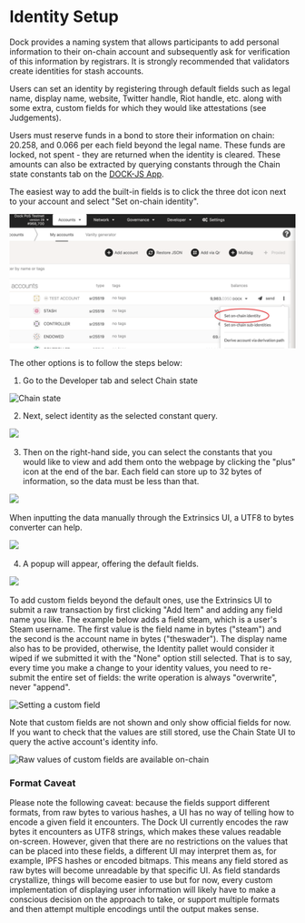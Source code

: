 # Identity Setup

Dock provides a naming system that allows participants to add personal information to their on-chain account and subsequently ask for verification of this information by registrars. It is strongly recommended that validators create identities for stash accounts.

Users can set an identity by registering through default fields such as legal name, display name, website, Twitter handle, Riot handle, etc. along with some extra, custom fields for which they would like attestations \(see Judgements\).

Users must reserve funds in a bond to store their information on chain: 20.258, and 0.066 per each field beyond the legal name. These funds are locked, not spent - they are returned when the identity is cleared. These amounts can also be extracted by querying constants through the Chain state constants tab on the [DOCK-JS App](https://fe.dock.io/#/chainstate/constants).

The easiest way to add the built-in fields is to click the three dot icon next to your account and select "Set on-chain identity".

![](../../.gitbook/assets/onchain-identity.png)

The other options is to follow the steps below:  
1. Go to the Developer tab and select Chain state

![Chain state](https://lh4.googleusercontent.com/ZW8kZ5Uu0kpp1cOsoWkA0F8QB7Tf4NlCAhcSUSHdlRKytYnL3ztCIGdismiZfQZ9vK6v8pgpeZK0N5pbdCJvaC_r8kZAEQVnQHzkGgEfmCZTZUiZso0UtbDrkVk7UBUoflWt-P6X)

2. Next, select identity as the selected constant query.

![](https://lh4.googleusercontent.com/m7Z3ltRU0uOpTXo5sxC4wz2bwGR8HCA2ET53egmJNu-Go83aVk9O2se0npSjulMc6LRJ0LjNrCn5-RrDaTUDgmO1V4MJbGCuEd6ydFauDzthx5sNxRL8nT9i2kxkqwIYHemQF-NA)

3. Then on the right-hand side, you can select the constants that you would like to view and add them onto the webpage by clicking the "plus" icon at the end of the bar. Each field can store up to 32 bytes of information, so the data must be less than that.

![](https://lh5.googleusercontent.com/v5h-vVhjHpgeyVJyRXlRIx2Kzm-VzlJlao-WtbTXQvMB1GP2QBkIfNuH2SjObYqJWNAp7miQ3eQhEeiQhGa6YN6qeKpU3-h5pQCNezf6Bu8JoLskEIKJFeWHZjcZBgsGNJ83RUdI)

When inputting the data manually through the Extrinsics UI, a UTF8 to bytes converter can help. 

![](https://lh6.googleusercontent.com/6WHpKN6emrdOBdCcOwFENW0NHMIIcX5arfIUJJLjdytlOvyzFxHI4NoxdTLQQhyJ84eOBUnlIwoLxjrgit-1KDgitx4vMilMdh609bY5S9NLucl64OeW6W8NNMWkhmdxK_Vb--RF)

4. A popup will appear, offering the default fields.

![](https://lh4.googleusercontent.com/ofBQG5o_5GpAMQBHz1vGoI4Mt3pgtf_fBBD3Da0XmZaDX-J9ry5nM6A0jDYqWiww9g7-z_gObdn_oQVLS6WbCXhsDXqTou9fT0C6CsHXcFUNaNosDG30U2XlANm0WwBqaCyNUr-C)

To add custom fields beyond the default ones, use the Extrinsics UI to submit a raw transaction by first clicking "Add Item" and adding any field name you like. The example below adds a field steam, which is a user's Steam username. The first value is the field name in bytes \("steam"\) and the second is the account name in bytes \("theswader"\). The display name also has to be provided, otherwise, the Identity pallet would consider it wiped if we submitted it with the "None" option still selected. That is to say, every time you make a change to your identity values, you need to re-submit the entire set of fields: the write operation is always "overwrite", never "append".

![Setting a custom field](https://lh6.googleusercontent.com/OUth53YRlK9J-siS7o6WlsoYPhMdP-xoWI4_DVeu-FoQZfXQg5H5E4gW8O-2SO8yqf8vypk6YQeWoaLY0c0rpJ5FP6gnnyGbi4IOn_v9dxaAOG4YSQNjttX4_PCMCiOGfNh9ZYXq)

Note that custom fields are not shown and  only show official fields for now. If you want to check that the values are still stored, use the Chain State UI to query the active account's identity info.

![Raw values of custom fields are available on-chain](https://lh3.googleusercontent.com/Xzckx1daTp1pC1iyQjjturhjb9d3rWzoHvbVzKwRZK2pt0UMKLY9hlBB-j1HJBBjkwJcpZh9qq-TNV2ilYRaUmP_-FNpsgcciVvt-kLorGLE9hK1EEChN1OrWsXVwPb26A9krsp5)

### **Format Caveat**

Please note the following caveat: because the fields support different formats, from raw bytes to various hashes, a UI has no way of telling how to encode a given field it encounters. The Dock UI currently encodes the raw bytes it encounters as UTF8 strings, which makes these values readable on-screen. However, given that there are no restrictions on the values that can be placed into these fields, a different UI may interpret them as, for example, IPFS hashes or encoded bitmaps. This means any field stored as raw bytes will become unreadable by that specific UI. As field standards crystallize, things will become easier to use but for now, every custom implementation of displaying user information will likely have to make a conscious decision on the approach to take, or support multiple formats and then attempt multiple encodings until the output makes sense.  


